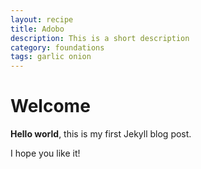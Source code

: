 ```yaml
---
layout: recipe
title: Adobo
description: This is a short description
category: foundations
tags: garlic onion
---
```


# Welcome

**Hello world**, this is my first Jekyll blog post.

I hope you like it!